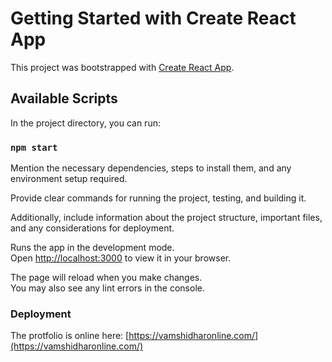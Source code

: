 # Getting Started with Create React App

This project was bootstrapped with [Create React App](https://github.com/facebook/create-react-app).

## Available Scripts

In the project directory, you can run:

### `npm start`

Mention the necessary dependencies, steps to install them, and any environment setup required.

Provide clear commands for running the project, testing, and building it.

Additionally, include information about the project structure, important files, and any considerations for deployment.

Runs the app in the development mode.\
Open [http://localhost:3000](http://localhost:3000) to view it in your browser.

The page will reload when you make changes.\
You may also see any lint errors in the console.

### Deployment

The protfolio is online here: [https://vamshidharonline.com/](https://vamshidharonline.com/)
